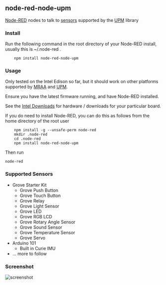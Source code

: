 ## node-red-node-upm

<a href="http://nodered.org" target="_new">Node-RED</a> nodes to talk to <a href="https://software.intel.com/en-us/iot/hardware/sensors" target="_blank">sensors</a> supported by the <a href="https://github.com/intel-iot-devkit/upm" target="_blank">UPM</a> library

### Install

Run the following command in the root directory of your Node-RED install, usually
this is ~/.node-red .

        npm install node-red-node-upm

### Usage

Only tested on the Intel Edison so far, but it should work on other platforms supported by <a href="https://github.com/intel-iot-devkit/mraa" target="_blank">MRAA</a> and <a href="https://github.com/intel-iot-devkit/upm" target="_blank">UPM</a>.

Ensure you have the latest firmware running, and have Node-RED installed.

See the [Intel Downloads](https://software.intel.com/en-us/iot/home) for
hardware / downloads for your particular board.

If you do need to install Node-RED, you can do this as follows from the home directory of the root user

        npm install -g --unsafe-perm node-red
        mkdir .node-red
        cd .node-red
        npm install node-red-node-upm

Then run

    node-red

### Supported Sensors

* Grove Starter Kit
    * Grove Push Button
    * Grove Touch Button
    * Grove Relay
    * Grove Light Sensor
    * Grove LED
    * Grove RGB LCD
    * Grove Rotary Angle Sensor
    * Grove Sound Sensor
    * Grove Temperature Sensor
    * Grove Servo
* Arduino 101
    * Built in Curie IMU
* ... more to follow

### Screenshot
![screenshot](https://raw.githubusercontent.com/w4ilun/Node-Red-Node-UPM/master/screenshot.png)
